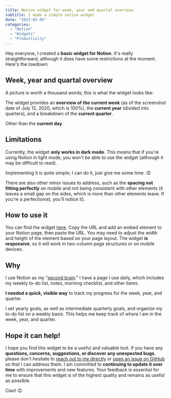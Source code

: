 ```yaml
---
title: Notion widget for week, year and quartal overview
subtitle: I made a simple notion widget
date: "2023-02-05"
categories:
  - "Notion"
  - "Widgets"
  - "Productivity"
---
```


<script>
  import ImagePost from "$lib/components/ImagePost.svelte"
</script>

Hey everyone, I created a **basic widget for Notion**. It's really straightforward, although it does have some restrictions at the moment. Here's the lowdown:

## Week, year and quartal overview

A picture is worth a thousand words; this is what the widget looks like:

<ImagePost file="weekinfo_widget.png" alt="Week Info Screenshot" />

The widget provides an **overview of the current week** (as of the screenshot date of July 12, 2020, which is 100%), the **current year** (divided into quarters), and a breakdown of the **current quarter**.

Other than the **current day**.

## Limitations

Currently, the widget **only works in dark mode**. This means that if you're using Notion in light mode, you won't be able to use the widget (although it may be difficult to read).

Implementing it is quite simple; I can do it, just give me some time. 😊

There are also other minor issues to address, such as the **spacing not fitting perfectly** on mobile and not being consistent with other elements (it leaves a small gap on the sides, which is more than other elements leave. If you're a perfectionist, you'll notice it).

## How to use it

You can find the widget [here](https://dannyspina.com/notion/weekinfo). Copy the URL and add an embed element to your Notion page, then paste the URL. You may need to adjust the width and height of the element based on your page layout. The widget **is responsive**, so it will work in two-column page structures or on mobile devices.

## Why

I use Notion as my "[second brain](https://dannyspina.com/books/building_a_second_brain)." I have a page I use daily, which includes my weekly to-do list, notes, morning checklist, and other items.

**I needed a quick, visible way** to track my progress for the week, year, and quarter.

I set yearly goals, as well as intermediate quarterly goals, and organize my to-do list on a weekly basis. This helps me keep track of where I am in the week, year, and quarter.

## Hope it can help!

I hope you find this widget to be a useful and valuable tool. If you have any **questions, concerns, suggestions, or discover any unexpected bugs**, please don't hesitate to [reach out to me directly](https://dannyspina.com/contact) or [open an issue on GitHub](https://github.com/daaanny90/dannyspina) so that I can address them. I am committed to **continuing to update it over time** with improvements and new features. Your feedback is essential for me to ensure that this widget is of the highest quality and remains as useful as possible.

Ciao! 😊

